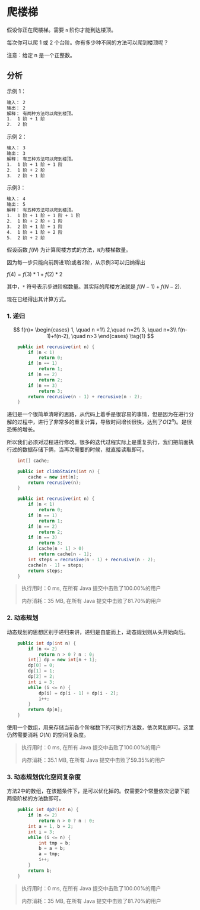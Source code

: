 # 爬楼梯

假设你正在爬楼梯。需要 `n` 阶你才能到达楼顶。

每次你可以爬 1 或 2 个台阶。你有多少种不同的方法可以爬到楼顶呢？

注意：给定 n 是一个正整数。

## 分析

示例 1：

```html
输入： 2
输出： 2
解释： 有两种方法可以爬到楼顶。
1.  1 阶 + 1 阶
2.  2 阶
```

示例 2：

```html
输入： 3
输出： 3
解释： 有三种方法可以爬到楼顶。
1.  1 阶 + 1 阶 + 1 阶
2.  1 阶 + 2 阶
3.  2 阶 + 1 阶
```

示例3：

```html
输入： 4
输出： 5
解释： 有五种方法可以爬到楼顶。
1.  1 阶 + 1 阶 + 1 阶 + 1 阶
2.  1 阶 + 2 阶 + 1 阶
3.  2 阶 + 1 阶 + 1 阶
4.  1 阶 + 1 阶 + 2 阶
5.  2 阶 + 2 阶
```

假设函数 ${f(N)}$ 为计算爬楼方式的方法，`N`为楼梯数量。

因为每一步只能向前跨进1阶或者2阶，从示例3可以归纳得出

${f(4) = f(3)*1+f(2)*2}$

其中，`*` 符号表示步进阶梯数量。其实际的爬楼方法就是 ${f(N-1)}+f(N-2)$.

现在已经得出其计算方式。

### 1. 递归

$$
f(n)=
\begin{cases}
1, \quad n =1\\
2,\quad  n=2\\
3, \quad  n=3\\
f(n-1)+f(n-2), \quad  n>3
\end{cases}
\tag{1}
$$

```java
    public int recrusive(int n) {
        if (n < 1)
            return 0;
        if (n == 1)
            return 1;
        if (n == 2)
            return 2;
        if (n == 3)
            return 3;
        return recrusive(n - 1) + recrusive(n - 2);
    }
```

递归是一个很简单清晰的思路，从代码上着手是很容易的事情，但是因为在进行分解的过程中，进行了非常多的重复计算，导致时间增长很快，达到了${O(2^n)}$。是很恐怖的增长。

所以我们必须对过程进行修改。很多的迭代过程实际上是重复执行，我们把前面执行过的数据存储下俩，当再次需要的时候，就直接读取即可。

```java
    int[] cache;

    public int climbStairs(int n) {
        cache = new int[n];
        return recrusive(n);
    }

    public int recrusive(int n) {
        if (n < 1)
            return 0;
        if (n == 1)
            return 1;
        if (n == 2)
            return 2;
        if (n == 3)
            return 3;
        if (cache[n - 1] > 0)
            return cache[n - 1];
        int steps = recrusive(n - 1) + recrusive(n - 2);
        cache[n - 1] = steps;
        return steps;
    }
```

> 执行用时：0 ms, 在所有 Java 提交中击败了100.00%的用户
>
> 内存消耗：35 MB, 在所有 Java 提交中击败了81.70%的用户

### 2. 动态规划

动态规划的思想区别于递归来讲，递归是自底而上，动态规划则从头开始向后。

```java
    public int dp(int n) {
        if (n <= 2)
            return n > 0 ? n : 0;
        int[] dp = new int[n + 1];
        dp[0] = 0;
        dp[1] = 1;
        dp[2] = 2;
        int i = 3;
        while (i <= n) {
            dp[i] = dp[i - 1] + dp[i - 2];
            i++;
        }
        return dp[n];
    }
```

使用一个数组，用来存储当前各个阶梯数下的可执行方法数，依次累加即可。这里仍然需要消耗 ${O(N)}$ 的空间复杂度。

> 执行用时：0 ms, 在所有 Java 提交中击败了100.00%的用户
>
> 内存消耗：35.1 MB, 在所有 Java 提交中击败了59.35%的用户

### 3. 动态规划优化空间复杂度

方法2中的数组，在该题条件下，是可以优化掉的。仅需要2个常量依次记录下前两级阶梯的方法数即可。

```java
    public int dp2(int n) {
        if (n <= 2)
            return n > 0 ? n : 0;
        int a = 1, b = 2;
        int i = 3;
        while (i <= n) {
            int tmp = b;
            b = a + b;
            a = tmp;
            i++;
        }
        return b;
    }
```

> 执行用时：0 ms, 在所有 Java 提交中击败了100.00%的用户
>
> 内存消耗：35 MB, 在所有 Java 提交中击败了81.70%的用户
